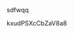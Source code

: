 sdfwqq

















































































kxudPSXcCbZaV8a8
